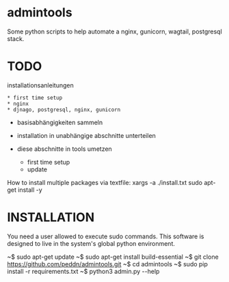 # admintools
Some python scripts to help automate a nginx, gunicorn, wagtail, postgresql stack.

TODO
====

installationsanleitungen

    * first time setup
    * nginx
    * djnago, postgresql, nginx, gunicorn

* basisabhängigkeiten sammeln

* installation in unabhängige abschnitte unterteilen

* diese abschnitte in tools umetzen

    * first time setup
    * update



How to install multiple packages via textfile:
xargs -a ./install.txt sudo apt-get install -y



INSTALLATION
============

You need a user allowed to execute sudo commands.
This software is designed to live in the system's global python environment.

~$ sudo apt-get update
~$ sudo apt-get install build-essential
~$ git clone https://github.com/peddn/admintools.git
~$ cd admintools
~$ sudo pip install -r requirements.txt
~$ python3 admin.py --help
